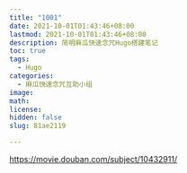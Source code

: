 ```yaml
---
title: "1001"
date: 2021-10-01T01:43:46+08:00
lastmod: 2021-10-01T01:43:46+08:00
description: 简明麻瓜快速念咒Hugo搭建笔记
toc: true
tags:
  - Hugo
categories:
  - 麻瓜快速念咒互助小组
image: 
math: 
license: 
hidden: false
slug: 81ae2119

---
```


<https://movie.douban.com/subject/10432911/>